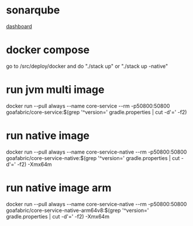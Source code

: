 # sonarqube
[dashboard](https://v2202402203466256255.megasrv.de/sonar/dashboard?id=org.goafabric%3Acore-service)

# docker compose
go to /src/deploy/docker and do "./stack up" or "./stack up -native"

# run jvm multi image
docker run --pull always --name core-service --rm -p50800:50800 goafabric/core-service:$(grep '^version=' gradle.properties | cut -d'=' -f2)

# run native image
docker run --pull always --name core-service-native --rm -p50800:50800 goafabric/core-service-native:$(grep '^version=' gradle.properties | cut -d'=' -f2) -Xmx64m

# run native image arm
docker run --pull always --name core-service-native --rm -p50800:50800 goafabric/core-service-native-arm64v8:$(grep '^version=' gradle.properties | cut -d'=' -f2) -Xmx64m